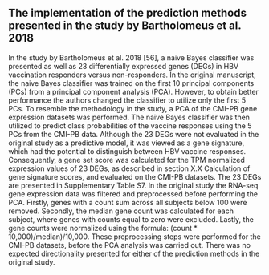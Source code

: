 ## The implementation of the prediction methods presented in the study by Bartholomeus et al. 2018

In the study by Bartholomeus et al. 2018 [56], a naive Bayes classifier was presented as well as 23 differentially expressed genes (DEGs) in HBV vaccination responders versus non-responders. In the original manuscript, the naive Bayes classifier was trained on the first 10 principal components (PCs) from a principal component analysis (PCA). However, to obtain better performance the authors changed the classifier to utilize only the first 5 PCs. To resemble the methodology in the study, a PCA of the CMI-PB gene expression datasets was performed. The naive Bayes classifier was then utilized to predict class probabilities of the vaccine responses using the 5 PCs from the CMI-PB data. Although the 23 DEGs were not evaluated in the original study as a predictive model, it was viewed as a gene signature, which had the potential to distinguish between HBV vaccine responses. Consequently, a gene set score was calculated for the TPM normalized expression values of 23 DEGs, as described in section X.X Calculation of gene signature scores, and evaluated on the CMI-PB datasets. The 23 DEGs are presented in Supplementary Table S7. In the original study the RNA-seq gene expression data was filtered and preprocessed before performing the PCA. Firstly, genes with a count sum across all subjects below 100 were removed. Secondly, the median gene count was calculated for each subject, where genes with counts equal to zero were excluded. Lastly, the gene counts were normalized using the formula: (count * 10,000)/median)/10,000. These preprocessing steps were performed for the CMI-PB datasets, before the PCA analysis was carried out. There was no expected directionality presented for either of the prediction methods in the original study.
